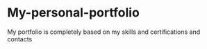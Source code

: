 # My-personal-portfolio
My portfolio is completely based on my skills and certifications and contacts
